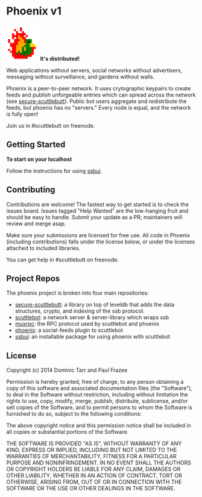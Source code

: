 Phoenix v1
==========

![phoenix](phoenix.png) **It's distributed!**

Web applications without servers, social networks without advertisers, messaging without surveillance, and gardens without walls.

Phoenix is a peer-to-peer network. It uses crytographic keypairs to create feeds and publish unforgeable entries which can spread across the network (see [secure-scuttlebutt](https://github.com/dominictarr/secure-scuttlebutt)). Public bot users aggregate and redistribute the feeds, but phoenix has no "servers." Every node is equal, and the network is fully open!

Join us in #scuttlebutt on freenode.

## Getting Started

**To start on your localhost**

Follow the instructions for using [ssbui](https://github.com/pfraze/ssbui#readme).

## Contributing

Contributions are welcome! The fastest way to get started is to check the issues board. Issues tagged "Help Wanted" are the low-hanging fruit and should be easy to handle. Submit your update as a PR; maintainers will review and merge asap.

Make sure your submissions are licensed for free use. All code in Phoenix (including contributions) falls under the license below, or under the licenses attached to included libraries.

You can get help in #scuttlebutt on freenode.

## Project Repos

The phoenix project is broken into four main repositories:

 - [secure-scuttlebutt](https://github.com/dominictarr/secure-scuttlebutt): a library on top of leveldb that adds the data structures, crypto, and indexing of the ssb protocol.
 - [scuttlebot](https://github.com/pfraze/scuttlebot): a network server & server-library which wraps ssb
 - [muxrpc](https://github.com/dominictarr/muxrpc): the RPC protocol used by scuttlebot and phoenix
 - [phoenix](https://github.com/pfraze/phoenix): a social-feeds plugin to scuttlebot
 - [ssbui](https://github.com/pfraze/ssbui): an installable package for using phoenix with scuttlebot

## License

Copyright (c) 2014 Dominic Tarr and Paul Frazee

Permission is hereby granted, free of charge, to any person obtaining
a copy of this software and associated documentation files (the
"Software"), to deal in the Software without restriction, including
without limitation the rights to use, copy, modify, merge, publish,
distribute, sublicense, and/or sell copies of the Software, and to
permit persons to whom the Software is furnished to do so, subject to
the following conditions:

The above copyright notice and this permission notice shall be
included in all copies or substantial portions of the Software.

THE SOFTWARE IS PROVIDED "AS IS", WITHOUT WARRANTY OF ANY KIND,
EXPRESS OR IMPLIED, INCLUDING BUT NOT LIMITED TO THE WARRANTIES OF
MERCHANTABILITY, FITNESS FOR A PARTICULAR PURPOSE AND
NONINFRINGEMENT. IN NO EVENT SHALL THE AUTHORS OR COPYRIGHT HOLDERS BE
LIABLE FOR ANY CLAIM, DAMAGES OR OTHER LIABILITY, WHETHER IN AN ACTION
OF CONTRACT, TORT OR OTHERWISE, ARISING FROM, OUT OF OR IN CONNECTION
WITH THE SOFTWARE OR THE USE OR OTHER DEALINGS IN THE SOFTWARE.